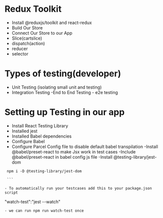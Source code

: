 




# Redux Toolkit

 - Install @reduxjs/toolkit and react-redux
 - Build Our Store
 - Connect Our Store to our App
 - Slice(cartslice)
 - dispatch(action)
 - reducer
- selector

# Types of testing(developer)

 - Unit Testing  (isolating small unit and testing)
 - Integration Testing 
 -End  to End Testing - e2e testing

 # Setting up Testing in our app
  - Install React Testing Library 
  - Installed jest
  - Installed Babel dependencies
  - Configure Babel 
  - Configure Parcel Config file to disable default babel transpilation
  -Install @babel/preset-react to make Jsx work in test cases
  -Include @babel/preset-react in babel config js file
  -Install @testing-library/jest-dom
   ```
    npm i -D @testing-library/jest-dom

    ```

 - To automatically run your testcases add this to your package.json script
 ```
  "watch-test":"jest --watch"
  ````
  - we can run npm run watch-test once 

  